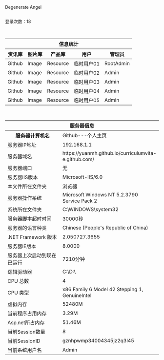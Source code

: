 
<html>
<head>
<meta charset="utf-8">
<meta name="renderer" content="webkit|ie-comp|ie-stand">
<meta http-equiv="X-UA-Compatible" content="IE=edge,chrome=1">
<meta name="viewport" content="width=device-width,initial-scale=1,minimum-scale=1.0,maximum-scale=1.0,user-scalable=no" />
<meta http-equiv="Cache-Control" content="no-siteapp" />
<link href="public/css/external/H-ui.min.css" rel="stylesheet" type="text/css" />
<link href="public/css/external/H-ui.admin.css" rel="stylesheet" type="text/css" />
<link href="public/js/external/Hui-iconfont/1.0.7/iconfont.css" rel="stylesheet" type="text/css" />

</head>
<body>
<div class="pd-20" style="padding-top:20px;">
  <p class="f-20 text-success">Degenerate Angel</p><img src="../" alt="">
  <p>登录次数：18 </p>
  
  <table class="table table-border table-bordered table-bg">
    <thead>
      <tr>
        <th colspan="7" scope="col" style="text-align:center">信息统计</th>
      </tr>
      <tr class="text-c">
        <th>资讯库</th>
        <th>图片库</th>
        <th>产品库</th>
        <th>用户</th>
        <th>管理员</th>
      </tr>
    </thead>
    <tbody>
      <tr class="text-c">
        <td>Github</td>
        <td>Image</td>
        <td>Resource</td>
        <td>临时用户01</td>
        <td>RootAdmin</td>
      </tr>
      <tr class="text-c">
        <td>Github</td>
        <td>Image</td>
        <td>Resource</td>
        <td>临时用户02</td>
        <td>Admin</td>
      </tr>
      <tr class="text-c">
        <td>Github</td>
        <td>Image</td>
        <td>Resource</td>
        <td>临时用户03</td>
        <td>Admin</td>
      </tr>
      <tr class="text-c">
         <td>Github</td>
        <td>Image</td>
        <td>Resource</td>
        <td>临时用户04</td>
        <td>Admin</td>
      </tr>
      <tr class="text-c">
         <td>Github</td>
        <td>Image</td>
        <td>Resource</td>
        <td>临时用户05</td>
        <td>Admin</td>
      </tr>
    </tbody>
  </table>
  <table class="table table-border table-bordered table-bg mt-20">
    <thead>
      <tr>
        <th colspan="2" scope="col">服务器信息</th>
      </tr>
    </thead>
    <tbody>
      <tr>
        <th width="200">服务器计算机名</th>
        <td><span id="lbServerName">Github---个人主页</span></td>
      </tr>
      <tr>
        <td>服务器IP地址</td>
        <td>192.168.1.1</td>
      </tr>
      <tr>
        <td>服务器域名</td>
        <td>https://yuanmh.github.io/curriculumvita-e.github.com/</td>
      </tr>
      <tr>
        <td>服务器端口 </td>
        <td>无</td>
      </tr>
      <tr>
        <td>服务器IIS版本 </td>
        <td>Microsoft-IIS/6.0</td>
      </tr>
      <tr>
        <td>本文件所在文件夹 </td>
        <td>浏览器</td>
      </tr>
      <tr>
        <td>服务器操作系统 </td>
        <td>Microsoft Windows NT 5.2.3790 Service Pack 2</td>
      </tr>
      <tr>
        <td>系统所在文件夹 </td>
        <td>C:\WINDOWS\system32</td>
      </tr>
      <tr>
        <td>服务器脚本超时时间 </td>
        <td>30000秒</td>
      </tr>
      <tr>
        <td>服务器的语言种类 </td>
        <td>Chinese (People's Republic of China)</td>
      </tr>
      <tr>
        <td>.NET Framework 版本 </td>
        <td>2.050727.3655</td>
      </tr>
      <tr>
        <td>服务器IE版本 </td>
        <td>8.0000</td>
      </tr>
      <tr>
        <td>服务器上次启动到现在已运行 </td>
        <td>7210分钟</td>
      </tr>
      <tr>
        <td>逻辑驱动器 </td>
        <td>C:\D:\</td>
      </tr>
      <tr>
        <td>CPU 总数 </td>
        <td>4</td>
      </tr>
      <tr>
        <td>CPU 类型 </td>
        <td>x86 Family 6 Model 42 Stepping 1, GenuineIntel</td>
      </tr>
      <tr>
        <td>虚拟内存 </td>
        <td>52480M</td>
      </tr>
      <tr>
        <td>当前程序占用内存 </td>
        <td>3.29M</td>
      </tr>
      <tr>
        <td>Asp.net所占内存 </td>
        <td>51.46M</td>
      </tr>
      <tr>
        <td>当前Session数量 </td>
        <td>8</td>
      </tr>
      <tr>
        <td>当前SessionID </td>
        <td>gznhpwmp34004345jz2q3l45</td>
      </tr>
      <tr>
        <td>当前系统用户名 </td>
        <td>Admin</td>
      </tr>
    </tbody>
  </table>
</div>
<footer class="footer">
</footer>

</body>
</html>

